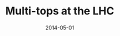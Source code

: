 ---
title: "Multi-tops at the LHC"
link: "https://arxiv.org/abs/1405.6119"
date: "2014-05-01"
private: true
---